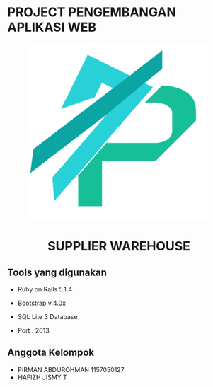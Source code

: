 # PROJECT PENGEMBANGAN APLIKASI WEB
<p align="center" ><img width="400" height="400" src= "app/assets/images/logo.png"/></p>

<h1 align="center">SUPPLIER WAREHOUSE</h1>

## Tools yang digunakan 

* Ruby on Rails 5.1.4 

* Bootstrap v.4.0x

* SQL Lite 3 Database

* Port : 2613

## Anggota Kelompok

* PIRMAN ABDUROHMAN 1157050127
* HAFIZH JISMY T
